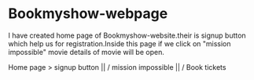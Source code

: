 # Bookmyshow-webpage

I have created home page of Bookmyshow-website.their is signup button which help us for registration.Inside this page if we click on "mission impossible" 
movie details of movie will be open.

Home page > signup button
||
\/
mission impossible
||
\/
Book tickets
